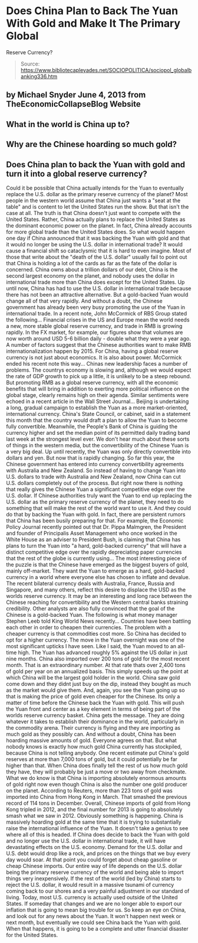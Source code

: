# Does China Plan to Back The Yuan With Gold and Make It The Primary Global 
Reserve Currency?

> Source: https://www.bibliotecapleyades.net/SOCIOPOLITICA/sociopol_globalbanking336.htm

by Michael Snyder
June 4, 2013
from
TheEconomicCollapseBlog Website
-
What in the world is China up to?
-
Why are the Chinese hoarding so much
gold?
-
Does China plan to back the Yuan with
gold and turn it into a global reserve currency?
-
Could it be possible that China actually
intends for the Yuan to eventually replace the U.S. dollar as
the primary reserve currency of the planet?
Most people in the western world assume that
China just wants a "seat at the table" and is content to let the United
States run the show.
But that isn't the case at all. The truth is
that China doesn't just want to compete with the United States. Rather,
China actually plans to replace the United States as the
dominant economic power on the planet. In fact, China already accounts
for more global trade than the United States does.
So what would happen one day if China announced
that it was backing the Yuan with gold and that it would no longer be using
the U.S. dollar in international trade? It would cause a financial shift so
cataclysmic that it is hard to even imagine.
Most of those that write about the "death of the
U.S. dollar" usually fail to point out that China is holding a lot of the
cards as far as the fate of the dollar is concerned.
China owns about a
trillion dollars of
our debt, China is the second largest economy on the planet, and nobody
uses the dollar in international trade more than China does except for the
United States.
Up until now, China has had to use the U.S.
dollar in international trade because there has not been an attractive
alternative. But a gold-backed Yuan would change all of that very rapidly.
And without a doubt, the Chinese government has
already been very busy promoting the use of the Yuan in international trade.
In a recent note,
John McCormick of RBS Group stated the following...
Financial crises in the US and Europe mean
the world needs a new, more stable global reserve currency, and trade in
RMB is growing rapidly. In the FX market, for example, our figures show
that volumes are now worth around USD 5-6 billion daily - double what
they were a year ago.
A number of factors suggest that the Chinese
authorities want to make RMB internationalization happen by 2015.
For China, having a global reserve currency is
not just about economics. It is also about power.
McCormick ended his recent note this way...
Chinas new leadership faces a number of
problems. The countrys economy is slowing and, although we would expect
the rate of GDP growth to pick up a little, it is unlikely to be a steep
rebound.
But promoting RMB as a global reserve
currency, with all the economic benefits that will bring in addition to
exerting more political influence on the global stage, clearly remains
high on their agenda.
Similar sentiments were echoed in a recent
article
in the Wall Street Journal...
Beijing is undertaking a long, gradual
campaign to establish the Yuan as a more market-oriented, international
currency. China's State Council, or cabinet, said in a statement this
month that the country would draft a plan to allow the Yuan to become
fully convertible.
Meanwhile, the People's Bank of China is
guiding the currency higher and set the median point of its permitted
daily trading band last week at the strongest level ever.
We don't hear much about these sorts of things
in the western media, but the convertibility of the Chinese Yuan is a very
big deal.
Up until recently, the Yuan was only directly
convertible into dollars and yen. But now that is rapidly changing. So far
this year, the Chinese government has entered into currency convertibility
agreements
with Australia and New Zealand.
So instead of having to change Yuan into U.S.
dollars to trade with Australia and New Zealand, now China can cut U.S.
dollars completely out of the process.
But right now there is nothing that really gives
the Chinese Yuan a significant competitive edge over the U.S. dollar.
If Chinese authorities truly want the Yuan to
end up replacing the U.S. dollar as the primary reserve currency of the
planet, they need to do something that will make the rest of the world want
to use it.
And they could do that by backing the Yuan with
gold. In fact, there are persistent rumors that China has been busily
preparing for that.
For example,
the Economic Policy Journal recently pointed out that Dr. Pippa
Malmgren, the President and founder of Principalis Asset Management
who once worked in the White House as an adviser to President Bush, is
claiming that China has plans to turn the Yuan into "a hard, gold-backed
currency" that will have a distinct competitive edge over the rapidly
depreciating paper currencies that the rest of the globe is currently
using...
The most interesting piece of the puzzle is
that the Chinese have emerged as the biggest buyers of gold, mainly
off-market. They want the Yuan to emerge as a hard, gold-backed currency
in a world where everyone else has chosen to inflate and devalue.
The recent bilateral currency deals with
Australia, France, Russia and Singapore, and many others, reflect this
desire to displace the USD as the worlds reserve currency.
It may be an interesting and long race
between the Chinese reaching for convertibility and the Western central
banks straining credibility.
Other analysts are also fully convinced that the
goal of the Chinese is a gold-backed Yuan.
The following is what money manager Stephen Leeb
told King World News recently...
Countries have been battling each other in
order to cheapen their currencies. The problem with a cheaper currency
is that commodities cost more. So China has decided to opt for a higher
currency.
The move in the Yuan overnight was one of
the most significant upticks I have seen.
Like I said, the Yuan moved to an all-time
high. The Yuan has advanced roughly 5% against the US dollar in just
nine months. China also imported over 200 tons of gold for the most
recent month. That is an extraordinary number. At that rate thats over
2,400 tons of gold per year on an annualized basis.
This simply speeds up the point at which
China will be the largest gold holder in the world.
China saw gold come
down and they didnt just buy on the dip, instead they bought as much as
the market would give them. And, again, you see the Yuan going up so
that is making the price of gold even cheaper for the Chinese.
Its only a matter of time before the
Chinese back the Yuan with gold. This will push the Yuan front and
center as a key element in terms of being part of the worlds reserve
currency basket. China gets the message. They are doing whatever it
takes to establish their dominance in the world, particularly in the
commodity arena.
Their currency is flying and they are
importing as much gold as they possibly can.
And without a doubt, China has been hoarding
massive amounts of gold. Everyone agrees on that. But what nobody knows is
exactly how much gold China currently has stockpiled, because China is not
telling anybody.
One recent estimate put China's gold reserves
at more
than 7,000 tons of gold, but it could potentially be far higher than
that. When China does finally tell the rest of us how much gold they have,
they will probably be just a move or two away from checkmate.
What we do know is that China is importing
absolutely enormous amounts of gold right now even though China is also the
number one gold producer on the planet.
According to
Reuters, more than 223 tons of gold was imported into China from Hong
Kong in March. That smashed the previous record of 114 tons in December.
Overall, Chinese imports of gold from Hong Kong
tripled in 2012, and the final number for 2013 is going to absolutely smash
what we saw in 2012.
Obviously something is happening.
China is massively hoarding gold at the same
time that it is trying to substantially raise the international influence of
the Yuan.
It doesn't take a genius to see where all of
this is headed.
If China does decide to back the Yuan with gold
and no longer use the U.S. dollar in international trade, it will have
devastating effects on the U.S. economy. Demand for the U.S. dollar and U.S.
debt would drop like a rock, and prices on the things that we buy every day
would soar.
At that point you could forget about cheap
gasoline or cheap Chinese imports. Our entire way of life depends on the
U.S. dollar being the primary reserve currency of the world and being able
to import things very inexpensively. If the rest of the world (led by China)
starts to reject the U.S. dollar, it would result in a massive tsunami of
currency coming back to our shores and a very painful adjustment in our
standard of living.
Today, most U.S. currency is actually used
outside of the United States. If someday
that changes and we are no longer able to export our inflation that is going
to mean big trouble for us.
So keep an eye on China, and look out for any
news about the Yuan.
It won't happen next week or next month, but
eventually we could see China back the Yuan with gold.
When that happens, it is going to be a complete
and utter financial disaster for the United States.
